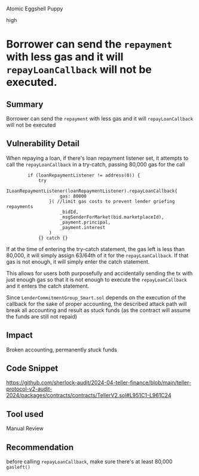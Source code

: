 Atomic Eggshell Puppy

high

# Borrower can send the `repayment` with less gas and it will `repayLoanCallback` will not be executed.

## Summary
Borrower can send the `repayment` with less gas and it will `repayLoanCallback` will not be executed

## Vulnerability Detail
When repaying a loan, if there's loan repayment listener set, it attempts to call the `repayLoanCallback`  in a try-catch, passing 80,000 gas for the call 
```solidity
        if (loanRepaymentListener != address(0)) {
            try
                ILoanRepaymentListener(loanRepaymentListener).repayLoanCallback{
                    gas: 80000
                }( //limit gas costs to prevent lender griefing repayments
                    _bidId,
                    _msgSenderForMarket(bid.marketplaceId),
                    _payment.principal,
                    _payment.interest
                )
            {} catch {}
```

If at the time of entering the try-catch statement, the gas left is less than 80,000, it will simply assign 63/64th of it for the `repayLoanCallback`. If that gas is not enough, it will simply enter the catch statement. 

This allows for users both purposefully and accidentally sending the tx with just enough gas so that it is not enough to execute the `repayLoanCallback` and it enters the catch statement.

Since `LenderCommitmentGroup_Smart.sol` depends on the execution of the callback for the sake of proper accounting, the described attack path will break all accounting and result as stuck funds (as the contract will assume the funds are still not repaid)

## Impact
Broken accounting, permanently stuck funds

## Code Snippet
https://github.com/sherlock-audit/2024-04-teller-finance/blob/main/teller-protocol-v2-audit-2024/packages/contracts/contracts/TellerV2.sol#L951C1-L961C24

## Tool used

Manual Review

## Recommendation
before calling `repayLoanCallback`, make sure there's at least 80,000 `gasleft()` 